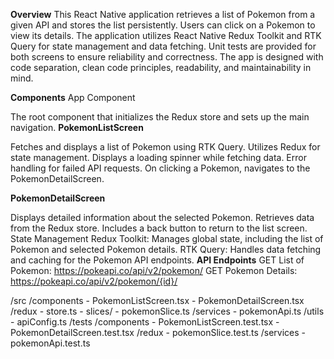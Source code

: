 
**Overview**
This React Native application retrieves a list of Pokemon from a given API and stores the list persistently. Users can click on a Pokemon to view its details. The application utilizes React Native Redux Toolkit and RTK Query for state management and data fetching. Unit tests are provided for both screens to ensure reliability and correctness. The app is designed with code separation, clean code principles, readability, and maintainability in mind.

**Components**
App Component

The root component that initializes the Redux store and sets up the main navigation.
**PokemonListScreen**

Fetches and displays a list of Pokemon using RTK Query.
Utilizes Redux for state management.
Displays a loading spinner while fetching data.
Error handling for failed API requests.
On clicking a Pokemon, navigates to the PokemonDetailScreen.

**PokemonDetailScreen**

Displays detailed information about the selected Pokemon.
Retrieves data from the Redux store.
Includes a back button to return to the list screen.
State Management
Redux Toolkit: Manages global state, including the list of Pokemon and selected Pokemon details.
RTK Query: Handles data fetching and caching for the Pokemon API endpoints.
**API Endpoints**
GET List of Pokemon: https://pokeapi.co/api/v2/pokemon/
GET Pokemon Details: https://pokeapi.co/api/v2/pokemon/{id}/


/src
  /components
    - PokemonListScreen.tsx
    - PokemonDetailScreen.tsx
  /redux
    - store.ts
    - slices/
      - pokemonSlice.ts
  /services
    - pokemonApi.ts
  /utils
    - apiConfig.ts
/tests
  /components
    - PokemonListScreen.test.tsx
    - PokemonDetailScreen.test.tsx
  /redux
    - pokemonSlice.test.ts
  /services
    - pokemonApi.test.ts



